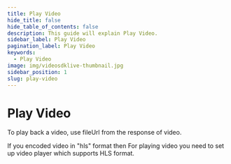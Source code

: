 ```yaml
---
title: Play Video
hide_title: false
hide_table_of_contents: false
description: This guide will explain Play Video.
sidebar_label: Play Video
pagination_label: Play Video
keywords:
  - Play Video
image: img/videosdklive-thumbnail.jpg
sidebar_position: 1
slug: play-video
---
```


# Play Video

To play back a video, use fileUrl from the response of video.

If you encoded video in "hls" format then For playing video you need to set up video player which supports HLS format.
